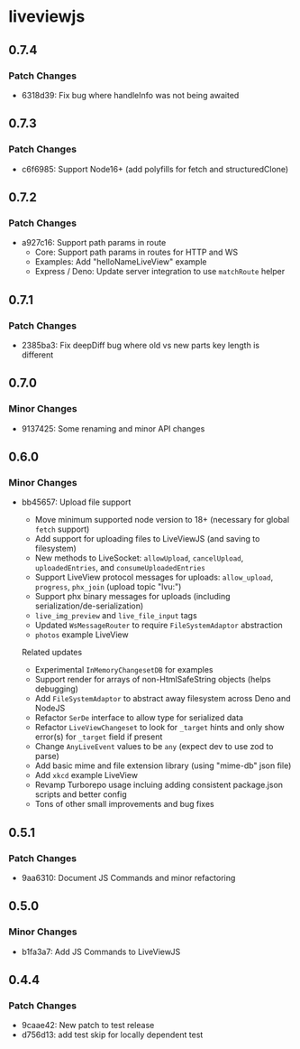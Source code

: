 # liveviewjs

## 0.7.4

### Patch Changes

- 6318d39: Fix bug where handleInfo was not being awaited

## 0.7.3

### Patch Changes

- c6f6985: Support Node16+ (add polyfills for fetch and structuredClone)

## 0.7.2

### Patch Changes

- a927c16: Support path params in route
  - Core: Support path params in routes for HTTP and WS
  - Examples: Add "helloNameLiveView" example
  - Express / Deno: Update server integration to use `matchRoute` helper

## 0.7.1

### Patch Changes

- 2385ba3: Fix deepDiff bug where old vs new parts key length is different

## 0.7.0

### Minor Changes

- 9137425: Some renaming and minor API changes

## 0.6.0

### Minor Changes

- bb45657: Upload file support

  - Move minimum supported node version to 18+ (necessary for global `fetch` support)
  - Add support for uploading files to LiveViewJS (and saving to filesystem)
  - New methods to LiveSocket: `allowUpload`, `cancelUpload`, `uploadedEntries`, and `consumeUploadedEntries`
  - Support LiveView protocol messages for uploads: `allow_upload`, `progress`, `phx_join` (upload topic "lvu:")
  - Support phx binary messages for uploads (including serialization/de-serialization)
  - `live_img_preview` and `live_file_input` tags
  - Updated `WsMessageRouter` to require `FileSystemAdaptor` abstraction
  - `photos` example LiveView

  Related updates

  - Experimental `InMemoryChangesetDB` for examples
  - Support render for arrays of non-HtmlSafeString objects (helps debugging)
  - Add `FileSystemAdaptor` to abstract away filesystem across Deno and NodeJS
  - Refactor `SerDe` interface to allow type for serialized data
  - Refactor `LiveViewChangeset` to look for `_target` hints and only show error(s) for `_target` field if present
  - Change `AnyLiveEvent` values to be `any` (expect dev to use zod to parse)
  - Add basic mime and file extension library (using "mime-db" json file)
  - Add `xkcd` example LiveView
  - Revamp Turborepo usage incluing adding consistent package.json scripts and better config
  - Tons of other small improvements and bug fixes

## 0.5.1

### Patch Changes

- 9aa6310: Document JS Commands and minor refactoring

## 0.5.0

### Minor Changes

- b1fa3a7: Add JS Commands to LiveViewJS

## 0.4.4

### Patch Changes

- 9caae42: New patch to test release
- d756d13: add test skip for locally dependent test
